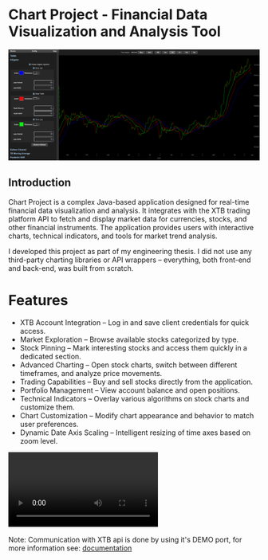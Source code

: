 # Chart Project - Financial Data Visualization and Analysis Tool
![](image.png)

## Introduction
Chart Project is a complex Java-based application designed for real-time financial data visualization and analysis.
It integrates with the XTB trading platform API to fetch and display market data for currencies, stocks, and other financial instruments.
The application provides users with interactive charts, technical indicators, and tools for market trend analysis.

I developed this project as part of my engineering thesis.
I did not use any third-party charting libraries or API wrappers – everything, both front-end and back-end, was built from scratch.

# Features
- XTB Account Integration – Log in and save client credentials for quick access.
- Market Exploration – Browse available stocks categorized by type.
- Stock Pinning – Mark interesting stocks and access them quickly in a dedicated section.
- Advanced Charting – Open stock charts, switch between different timeframes, and analyze price movements.
- Trading Capabilities – Buy and sell stocks directly from the application.
- Portfolio Management – View account balance and open positions.
- Technical Indicators – Overlay various algorithms on stock charts and customize them.
- Chart Customization – Modify chart appearance and behavior to match user preferences.
- Dynamic Date Axis Scaling – Intelligent resizing of time axes based on zoom level.

<video controls src="chartProject.mp4" title="Showcase"></video>

Note: Communication with XTB api is done by using it's DEMO port, for more information see: [documentation](http://developers.xstore.pro/documentation/)